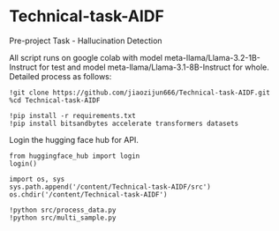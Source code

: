 # Technical-task-AIDF
Pre-project Task - Hallucination Detection

All script runs on google colab with model meta-llama/Llama-3.2-1B-Instruct for test and model meta-llama/Llama-3.1-8B-Instruct for whole.
Detailed process as follows:
```{python}
!git clone https://github.com/jiaozijun666/Technical-task-AIDF.git
%cd Technical-task-AIDF
```
```{python}
!pip install -r requirements.txt
!pip install bitsandbytes accelerate transformers datasets
```
Login the hugging face hub for API.
```{python}
from huggingface_hub import login
login()
```
```{python}
import os, sys
sys.path.append('/content/Technical-task-AIDF/src')
os.chdir('/content/Technical-task-AIDF')
```
```{python}
!python src/process_data.py
!python src/multi_sample.py
```
